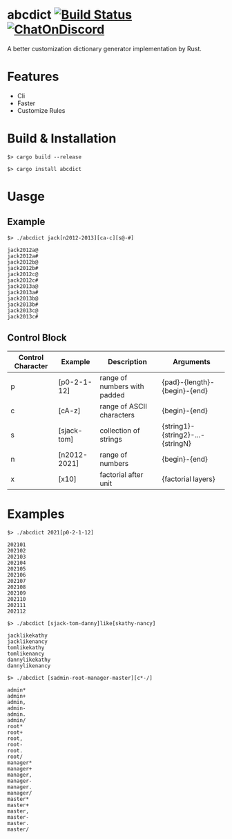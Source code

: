 # abcdict [![Build Status](https://img.shields.io/github/workflow/status/b23r0/abcdict/Rust)](https://github.com/b23r0/abcdict/actions/workflows/rust.yml) [![ChatOnDiscord](https://img.shields.io/badge/chat-on%20discord-blue)](https://discord.gg/ZKtYMvDFN4)
A better customization dictionary generator implementation by Rust.

# Features

* Cli
* Faster
* Customize Rules

# Build & Installation

`$> cargo build --release`

`$> cargo install abcdict`

# Uasge

## Example

`$> ./abcdict jack[n2012-2013][ca-c][s@-#]`

```
jack2012a@
jack2012a#
jack2012b@
jack2012b#
jack2012c@
jack2012c#
jack2013a@
jack2013a#
jack2013b@
jack2013b#
jack2013c@
jack2013c#
```

## Control Block

| Control Character        | Example | Description        | Arguments |
|----------------|----------|-------------|-------------|
| p         | [p0-2-1-12]     | range of numbers with padded       |  {pad}-{length}-{begin}-{end}  |
| c | [cA-z]     | range of ASCII characters   | {begin}-{end} |
| s         | [sjack-tom]     | collection of strings       | {string1}-{string2}-...-{stringN} |
| n          | [n2012-2021]     | range of numbers   | {begin}-{end} |
| x         | [x10]     | factorial after unit       | {factorial layers} |

# Examples

```
$> ./abcdict 2021[p0-2-1-12]

202101
202102
202103
202104
202105
202106
202107
202108
202109
202110
202111
202112

```

```
$> ./abcdict [sjack-tom-danny]like[skathy-nancy]

jacklikekathy
jacklikenancy
tomlikekathy
tomlikenancy
dannylikekathy
dannylikenancy

```

```
$> ./abcdict [sadmin-root-manager-master][c*-/]

admin*
admin+
admin,
admin-
admin.
admin/
root*
root+
root,
root-
root.
root/
manager*
manager+
manager,
manager-
manager.
manager/
master*
master+
master,
master-
master.
master/

```